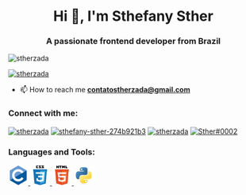  <h1 align="center">Hi 👋, I'm Sthefany Sther</h1>
<h3 align="center">A passionate frontend developer from Brazil</h3>

<p align="left"> <img src="https://komarev.com/ghpvc/?username=stherzada&label=Profile%20views&color=0e75b6&style=flat" alt="stherzada" /> </p>

<p align="left"> <a href="https://twitter.com/stherzada" target="blank"><img src="https://img.shields.io/twitter/follow/stherzada?logo=twitter&style=for-the-badge" alt="stherzada" /></a> </p>

- 📫 How to reach me **contatostherzada@gmail.com**

<h3 align="left">Connect with me:</h3>
<p align="left">
<a href="https://twitter.com/stherzada" target="blank"><img align="center" src="https://raw.githubusercontent.com/rahuldkjain/github-profile-readme-generator/master/src/images/icons/Social/twitter.svg" alt="stherzada" height="30" width="40" /></a>
<a href="https://linkedin.com/in/sthefany-sther-274b921b3" target="blank"><img align="center" src="https://raw.githubusercontent.com/rahuldkjain/github-profile-readme-generator/master/src/images/icons/Social/linked-in-alt.svg" alt="sthefany-sther-274b921b3" height="30" width="40" /></a>
<a href="https://instagram.com/stherzada" target="blank"><img align="center" src="https://raw.githubusercontent.com/rahuldkjain/github-profile-readme-generator/master/src/images/icons/Social/instagram.svg" alt="stherzada" height="30" width="40" /></a>
<a href="https://discord.gg/Sther#0002" target="blank"><img align="center" src="https://raw.githubusercontent.com/rahuldkjain/github-profile-readme-generator/master/src/images/icons/Social/discord.svg" alt="Sther#0002" height="30" width="40" /></a>
</p>

<h3 align="left">Languages and Tools:</h3>
<p align="left"> <a href="https://www.cprogramming.com/" target="_blank" rel="noreferrer"> <img src="https://raw.githubusercontent.com/devicons/devicon/master/icons/c/c-original.svg" alt="c" width="40" height="40"/> </a> <a href="https://www.w3schools.com/css/" target="_blank" rel="noreferrer"> <img src="https://raw.githubusercontent.com/devicons/devicon/master/icons/css3/css3-original-wordmark.svg" alt="css3" width="40" height="40"/> </a> <a href="https://www.w3.org/html/" target="_blank" rel="noreferrer"> <img src="https://raw.githubusercontent.com/devicons/devicon/master/icons/html5/html5-original-wordmark.svg" alt="html5" width="40" height="40"/> </a> <a href="https://www.python.org" target="_blank" rel="noreferrer"> <img src="https://raw.githubusercontent.com/devicons/devicon/master/icons/python/python-original.svg" alt="python" width="40" height="40"/> </a> </p>
